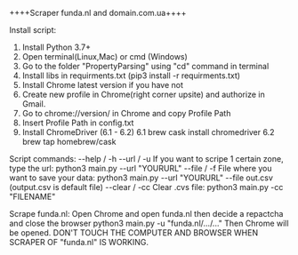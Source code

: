 
++++Scraper funda.nl and domain.com.ua++++


Install script:
1. Install Python 3.7+
2. Open terminal(Linux,Mac) or cmd (Windows)
3. Go to the folder "PropertyParsing" using "cd" command in terminal
4. Install libs in requirments.txt (pip3 install -r requirments.txt)
5. Install Chrome latest version if you have not
6. Create new profile in Chrome(right corner upsite) and authorize in Gmail.
7. Go to chrome://version/ in Chrome and copy Profile Path
8. Insert Profile Path in config.txt
6. Install ChromeDriver (6.1 - 6.2)
6.1 brew cask install chromedriver
6.2 brew tap homebrew/cask


Script commands:
--help / -h
--url / -u If you want to scripe 1 certain zone, type the url: python3 main.py --url "YOURURL"
--file / -f File where you want to save your data: python3 main.py --url "YOURURL" --file out.csv (output.csv is default file)
--clear / -cc Clear .cvs file: python3 main.py -cc "FILENAME"

Scrape funda.nl:
Open Chrome and open funda.nl then decide a repactcha and close the browser
python3 main.py -u "funda.nl/.../..."
Then Chrome will be opened.
DON'T TOUCH THE COMPUTER AND BROWSER WHEN SCRAPER OF "funda.nl" IS WORKING.
